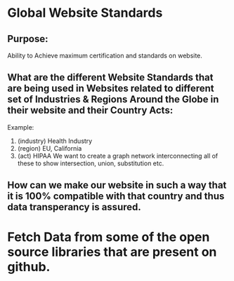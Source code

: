 # Global Website Standards
## Purpose: 
Ability to Achieve maximum certification and standards on website.
## What are the different Website Standards that are being used in Websites related to different set of Industries & Regions Around the Globe in their website and their Country Acts:
Example:
1. (industry) Health Industry
2. (region) EU, California
3. (act) HIPAA
We want to create a graph network interconnecting all of these to show intersection, union, substitution etc.
## How can we make our website in such a way that it is 100% compatible with that country and thus data transperancy is assured.


# Fetch Data from some of the open source libraries that are present on github.
